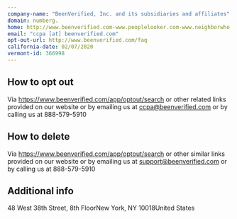 ```yaml
---
company-name: "BeenVerified, Inc. and its subsidiaries and affiliates"
domain: numberg.
home: http://www.beenverified.com-www.peoplelooker.com-www.neighborwho.com-www.numberg...
email: "ccpa [at] beenverified.com"
opt-out-url: http://www.beenverified.com/faq
california-date: 02/07/2020
vermont-id: 366998
---
```

## How to opt out


Via https://www.beenverified.com/app/optout/search or other related links provided on our website or by emailing us at ccpa@beenverified.com or by calling us at 888-579-5910

## How to delete


Via https://www.beenverified.com/app/optout/search or other similar links provided on our website or by emailing us at support@beenverified.com or by calling us at 888-579-5910

## Additional info




48 West 38th Street, 8th FloorNew York, NY 10018United States














